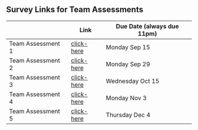 ## Survey Links for Team Assessments

|                   | Link | Due Date (always due 11pm) |
|-------------------|------|----------|
| Team Assessment 1 | [click-here](https://www.surveymonkey.ca/r/TL9Z2NW) | Monday Sep 15     |
| Team Assessment 2 | [click-here](https://www.surveymonkey.ca/r/TBSWPPY)  | Monday Sep 29    |
| Team Assessment 3 | [click-here]()  | Wednesday Oct 15     |
| Team Assessment 4 | [click-here]()  | Monday Nov 3      |
| Team Assessment 5 | [click-here]()  | Thursday Dec 4     |
